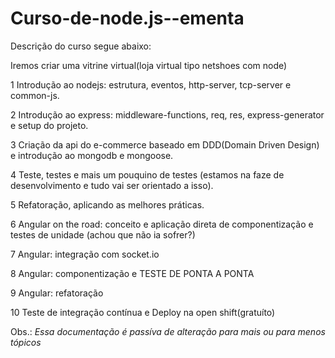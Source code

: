 # Curso-de-node.js--ementa  

Descrição do curso segue abaixo:  

Iremos criar uma vitrine virtual(loja virtual tipo netshoes com node)  

1 Introdução ao nodejs: estrutura, eventos, http-server, tcp-server e common-js.  

2 Introdução ao express: middleware-functions, req, res, express-generator e setup do projeto.  

3 Criação da api do e-commerce baseado em DDD(Domain Driven Design) e introdução ao mongodb e mongoose.  

4 Teste, testes e mais um pouquino de testes (estamos na faze de desenvolvimento e tudo vai ser orientado a isso).  

5 Refatoração, aplicando as melhores práticas.  

6 Angular on the road: conceito e aplicação direta de componentização e testes de unidade (achou que não ia sofrer?)  

7 Angular: integração com socket.io 

8 Angular: componentização e TESTE DE PONTA A PONTA  

9 Angular: refatoração  

10 Teste de integração contínua e Deploy na open shift(gratuíto)  



Obs.: *Essa documentação é passíva de alteração para mais ou para menos tópicos*
